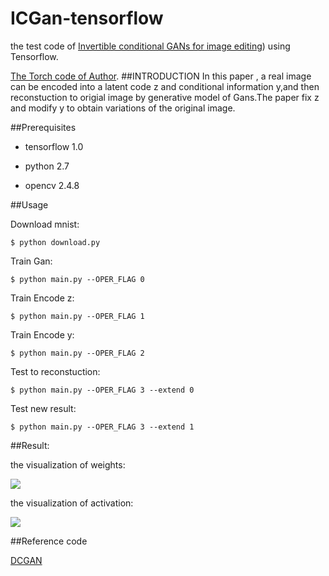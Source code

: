 # ICGan-tensorflow
the test code of [Invertible conditional GANs for image editing](https://arxiv.org/abs/1611.06355)) using Tensorflow.

[The Torch code of Author](https://github.com/Guim3/IcGAN).
##INTRODUCTION
In this paper , a real image can be encoded into a latent code z and conditional information y,and then reconstuction to origial image by generative model of Gans.The paper fix z and modify y to obtain variations of the original image.

##Prerequisites

- tensorflow 1.0

- python 2.7

- opencv 2.4.8

##Usage

  Download mnist:
  
    $ python download.py
  
  Train Gan:
  
    $ python main.py --OPER_FLAG 0
  
  Train Encode z:
  
    $ python main.py --OPER_FLAG 1
  
  Train Encode y:
  
    $ python main.py --OPER_FLAG 2
  
  Test to reconstuction:
  
    $ python main.py --OPER_FLAG 3 --extend 0
  
  Test new result:
  
    $ python main.py --OPER_FLAG 3 --extend 1

##Result:

the visualization of weights:

![](images/weights.png)

the visualization of activation:

![](images/activations.png)


##Reference code

[DCGAN](https://github.com/carpedm20/DCGAN-tensorflow)
